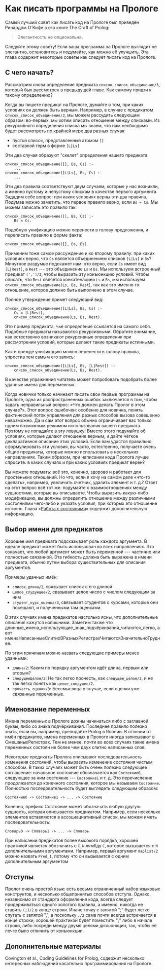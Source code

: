 # Как писать программы на Прологе

Самый лучший совет как писать код на Прологе был приведён Ричардом О`Кифе в его книге The Craft of Prolog:

> Элегантность не опциональна.

Следуйте этому совету! Если ваша программа на Прологе выглядит не элегантно, остановитесь и подумайте, как можно её улучшить. Эта глава содержит некоторые советы как следует писать код на Прологе.

## С чего начать?

Рассмотрим снова определение предиката `список_список_объединение/3`, который был рассмотрен в предыдущей главе. Как самому придти к такому определению?

Когда вы пишете предикат на Прологе, думайте о том, при каких условиях он должен быть верным. Например, в случае с предикатом `список_список_объединение/3`, мы можем рассудить следующим образом: во-первых, мы хотим описать отношение между списками. Из рекурсивного определения списка мы знаем, что нам необходимо будет рассмотреть по крайней мере два разных случая:

- пустой список, представленный атомом `[]`
- составной терм в форме `[L|Ls]`

Эти два случая образуют "скелет" определения нашего предиката:

    список_список_объединение([], Bs, Cs) :-
        ...
    список_список_объединение([L|Ls], Bs, Cs) :-
        ...

Эти два правила соответствуют двум случаям, которые у нас возникли, а именно пустому и непустому спискам в качестве первого аргумента. Зададим себе вопрос: при каких условиях верны эти два правила. Подумав можно заметить, что первое правило верно, если `Bs = Cs`. Мы можем записать это правило так:

    список_список_объединение([], Bs, Cs) :-
        Bs = Cs.

Подобную унификацию можно перенести в голову предложения, и переписать правило в форме факта:

    список_список_объединение([], Bs, Bs).

Применим тоже самое рассуждение и ко второму правилу: при каких условиях верно, что `Cs` является объединением списков `[L|Ls]` и `Bs`? Минутное раздумье подскажет нам: это верно, если `Cs` имеет вид `[L|Rest]`, а `Rest` --- это объединение `Ls` и `Bs`. Мы используем встроенный предикат `(',')/2`, чтобы выразить эту конъюнкцию условий. Чтобы описать, что `Rest` является конкатенацией `Ls` и `Bs`, мы используем `список_список_объединение(Ls, Bs, Rest`), так как это именно то отношение, которое должно быть выполнено в этом случае.

Полное утверждение примет следующий вид:

    список_список_объединение([L|Ls], Bs, Cs) :-
        Cs = [L|Rest],
        список_список_объединение(Ls, Bs, Rest).

Это пример предиката, чьё определение ссылается на самого себя. Подобные предикаты называются рекурсивными.
Обратите внимание, как естественно возникают рекурсивные определения при рассмотрении условий, которые делают такие предикаты истинными.

Как и прежде унификацию можно перенести в голову правила, упростив тем самым его запись:

    список_список_объединение([L|Ls], Bs, [L|Rest]) :-
        список_список_объединение(Ls, Bs, Rest).

В качестве упражнения читатель может попробовать подобрать более удачные имена для переменных.

Когда новички только начинают писать свои первые программы на Прологе, одна из распространенных ошибок заключается в том, чтобы задать неправильный вопрос: «Что должен делать Пролог в этом случае?». Этот вопрос ошибочен: особенно для новичка, понять фактический поток управления для разных способов вызова совешенно невозможно. Да и сам этот вопрос обычно ограничивает вас только одним возможным режимом использования вашего предиката. Поэтому не попадайте в эту ловушку! Вместо этого подумайте об условиях, которые делают отношение верным, и дайте чёткое декларативное описание этих условий. Если вам удастся правильно сформулировать эти условия, вы часто, естественно, получаете очень общие предикаты, которые можно использовать в нескольких направлениях. Таким образом, при написании кода Пролога лучше спросите: в каких случаях и при каких условиях предикат верен?

Вы можете подумать: всё это, конечно, здорово и работает для простеньких отношений. Но что, если я хочу на самом деле «что-то сделать», например, увеличить счетчик, удалить элемент и т. д.? Ответ на этот вопрос всё тот ​​же: подумайте о взаимоотношениях между сущностями, которые вы описываете. Чтобы выразить какую-либо модификацию, вы должны определить отношение между различными состояниями чего-либо и указать условия, при которых это отношение истинно. Глава «[Работа с состояними]()» содержит дополнительную информацию.

## Выбор имени для предикатов

Хорошее имя предиката подсказывает роль каждого аргумента. В идеале предикат может быть использован во всех направлениях. Это означает, что любой аргумент может быть переменной --- частично или полностью связанной. Эта гибкость должна быть выражена в имени предиката, обычно путем выбора существительных для описания аргументов.

Примеры удачных имён:

- `список_длина/2`, связывает список с его длиной
- `целое_слудующее/2`, свазывает целое число с числом следующим за ним
- `студент_курс_оценка/3`, связывает студентов с курсами, которые они посещают, и полученными там оценками.

В этих случаях имена предикатов настолько ясны, что дополнительные описания кажутся излишними. Заметим также что длинные_имена_использующие_знак_подчёркивания_читаются_легко, а вот именаНаписанныеСлитноВРазныхРегистрахЧитаютсяЗначительноТруднее.

По этим причинам можно назвать следующие примеры менее удачными:

- `длина/2`: Каким по порядку аргументом идёт длина, первым или вторым?
- `следущееЦелое/2`: Не так легко прочесть, как `следущее_целое/2`, и не так легко понять как `целое_следущее/2`.
- `прочесть_оценки/3`: Бессмыслица в случае, если оценки уже связанные переменные.

## Именование переменных

Имена переменных в Прологе дожны начинаться либо с заглавной буквы, либо со знака подчёркивания. Последнее правило полезно знать, если вы, например, преподаёте Prolog в Японии. В отличии от имён предикатов, имена переменных в Прологе иногда записывают в СмешаныхРегистрах. Тем не менее, почти во всех случаях такие имена переменных состоян не более чем двух слитно написанных слов.

Некоторые предикаты Пролога описывают последовательность изменения состояний, чтобы выразить изменение состояния чистым способом. В таких случаях может быть очень полезно следующее соглашение: начальное состояние обозначается как `Состояние0`, следующее за ним состояние --- `Состояние1` и т. д. Это перечисление продолжается до конечного состояния, которое мы называем `Состояние`. Полностью последовательность будет выглядеть следующим образом:

    Состояние0 -> Состояние1 -> ... -> Состояние


Конечно, префикс Состояние может обозначать любую другую сущность, которая описывается предикатом. Например, если несколько элементов вставляются в ассоциациативный список, мы можем иметь последовательность:

    Словарь0 -> Словарь1 -> ... -> Словарь

При написании предикатов более высокого порядка, хорошей практикой является обозначить с `C_N` лямбду `C`, которое вызывается с `N` дополнительными аргументами. Например, первый аргумент `maplist/2` можно назвать `Pred_1`, потому что он вызывается с одним дополнительным аргументом

## Отступы

Пролог очень простой язык: есть весьма ограниченный набор языковых конструктов, и несколько общепринятых способов отступа. Однако, независимо от стандарта оформления кода, всегда следует придерживаться одного золотого правила, а именно, никогда не ставить `(;)/2` в конце строки. Иначе точку с запятой ";" будет легко спутать с запятой ",", а поскольку `,/2` сама почти всегда встречается в конце строки, хорошей практикой будет поместить ";" либо в начале строки, либо посреди между двумя целями дизъюнкции, так, чтобы её лечге было отличить от конъюнкции.

## Дополнительные материалы

Covington et al., Coding Guidelines for Prolog, содержит несколько интересных наблюдений касательно программирования на Прологе.
